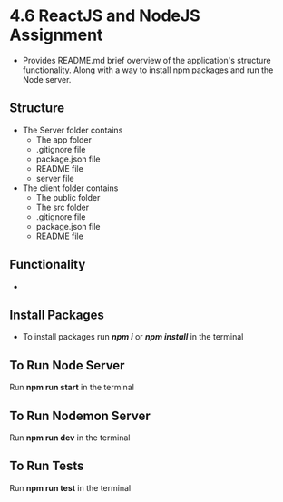 
# 4.6 ReactJS and NodeJS Assignment

- Provides README.md brief overview of the application's
 structure
 functionality.
 Along with a way to install npm packages and run the Node server.

## Structure

- The Server folder contains
  - The app folder
  - .gitignore file
  - package.json file
  - README file
  - server file
- The client folder contains
  - The public folder
  - The src folder
  - .gitignore file
  - package.json file
  - README file

## Functionality

-

## Install Packages

- To install packages run ***npm i*** or ***npm install*** in the terminal

## To Run Node Server

Run **npm run start**  in the terminal

## To Run Nodemon Server

Run **npm run dev** in the terminal

## To Run Tests

Run **npm run test** in the terminal
